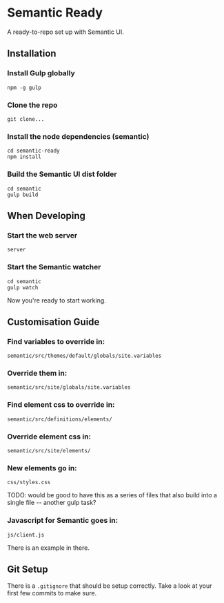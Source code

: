 Semantic Ready
==============

A ready-to-repo set up with Semantic UI.

Installation
------------

### Install Gulp globally

    npm -g gulp

### Clone the repo

    git clone...

### Install the node dependencies (semantic)

    cd semantic-ready
    npm install

### Build the Semantic UI dist folder

    cd semantic
    gulp build

When Developing
---------------

### Start the web server

    server

### Start the Semantic watcher

    cd semantic
    gulp watch

Now you're ready to start working.

Customisation Guide
-------------------

### Find variables to override in:

    semantic/src/themes/default/globals/site.variables

### Override them in:

    semantic/src/site/globals/site.variables

### Find element css to override in:

    semantic/src/definitions/elements/

### Override element css in:

    semantic/src/site/elements/

### New elements go in:

    css/styles.css

TODO: would be good to have this as a series of files that also build into a single file -- another gulp task?

### Javascript for Semantic goes in:

    js/client.js

There is an example in there.

Git Setup
---------

There is a `.gitignore` that should be setup correctly. Take a look at your first few commits to make sure.
